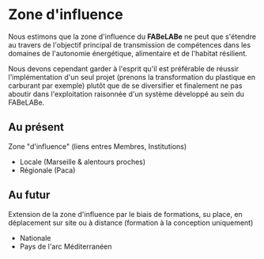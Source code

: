 # Zone d'influence

Nous estimons que la zone d'influence du **FABeLABe** ne peut que s'étendre au travers de l'objectif principal de transmission de compétences dans les domaines de l'autonomie énergétique, alimentaire et de l'habitat résilient.

Nous devons cependant garder à l'esprit qu'il est préférable de réussir l'implémentation d'un seul projet (prenons la transformation du plastique en carburant par exemple) plutôt que de se diversifier et finalement ne pas aboutir dans l'exploitation raisonnée d'un système développé au sein du FABeLABe.

## Au présent 

Zone "d'influence" (liens entres Membres, Institutions) 

- Locale (Marseille & alentours proches) 
- Régionale (Paca) 


## Au futur

Extension de la zone d'influence par le biais de formations, su place, en déplacement sur site ou à distance (formation à la conception uniquement)

- Nationale 
- Pays de l'arc Méditerranéen
